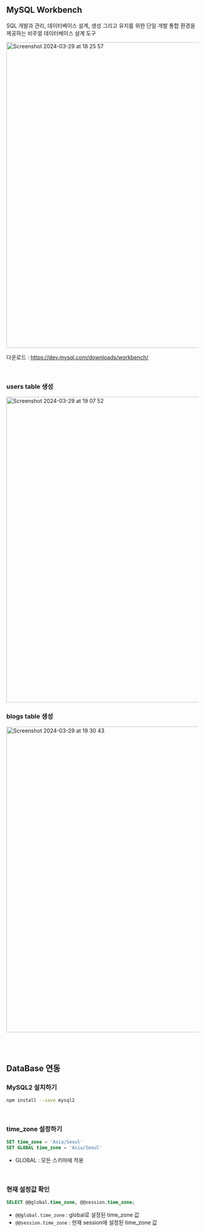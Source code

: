 ## MySQL Workbench
SQL 개발과 관리, 데이터베이스 설계, 생성 그리고 유지를 위한 단일 개발 통합 환경을 제공하는 비주얼 데이터베이스 설계 도구

<img width="800" alt="Screenshot 2024-03-29 at 18 25 57" src="https://github.com/hajin0324/dev-course/assets/74534952/dfaaac54-b103-49ec-b439-9aea747971e3">

다운로드 : https://dev.mysql.com/downloads/workbench/

<br>

### users table 생성
<img width="800" alt="Screenshot 2024-03-29 at 19 07 52" src="https://github.com/hajin0324/dev-course/assets/74534952/1e95ce15-20cb-46a4-bdd2-4122a17c96d1">

<br>

### blogs table 생성
<img width="800" alt="Screenshot 2024-03-29 at 19 30 43" src="https://github.com/hajin0324/dev-course/assets/74534952/c2a1f6ef-7a17-4ac1-8fb5-532c161b0e37">

<br><br>

## DataBase 연동

### MySQL2 설치하기
``` bash
npm install --save mysql2
```

<br>

### time_zone 설정하기
``` sql
SET time_zone = 'Asia/Seoul'
SET GLOBAL time_zone = 'Asia/Seoul'
```
- GLOBAL : 모든 스키마에 적용

<br>

### 현재 설정값 확인
``` sql
SELECT @@global.time_zone, @@session.time_zone;
```
- `@@global.time_zone` : global로 설정된 time_zone 값
- `@@session.time_zone` : 현재 session에 설정된 time_zone 값
